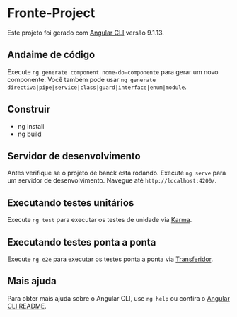 # Fronte-Project

Este projeto foi gerado com [Angular CLI](https://github.com/angular/angular-cli) versão 9.1.13. 

## Andaime de código

Execute `ng generate component nome-do-componente` para gerar um novo componente. Você também pode usar `ng generate directiva|pipe|service|class|guard|interface|enum|module`.

## Construir

- ng install
- ng build

## Servidor de desenvolvimento
Antes verifique se o projeto de banck esta rodando.
Execute `ng serve` para um servidor de desenvolvimento. Navegue até `http://localhost:4200/`.

## Executando testes unitários

Execute `ng test` para executar os testes de unidade via [Karma](https://karma-runner.github.io).

## Executando testes ponta a ponta

Execute `ng e2e` para executar os testes ponta a ponta via [Transferidor](http://www.protractortest.org/).

## Mais ajuda

Para obter mais ajuda sobre o Angular CLI, use `ng help` ou confira o [Angular CLI README](https://github.com/angular/angular-cli/blob/master/README.md).